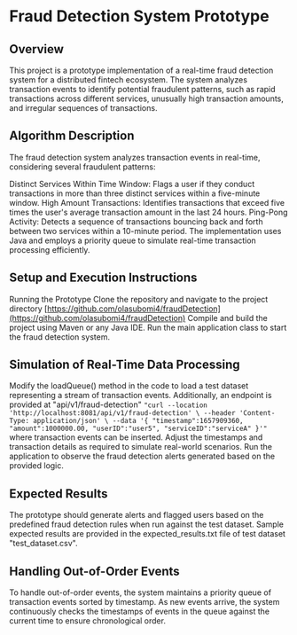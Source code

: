 # **Fraud Detection System Prototype**

## Overview

This project is a prototype implementation of a real-time fraud detection system for a distributed fintech ecosystem. The system analyzes transaction events to identify potential fraudulent patterns, such as rapid transactions across different services, unusually high transaction amounts, and irregular sequences of transactions.

## Algorithm Description

The fraud detection system analyzes transaction events in real-time, considering several fraudulent patterns:

Distinct Services Within Time Window: Flags a user if they conduct transactions in more than three distinct services within a five-minute window.
High Amount Transactions: Identifies transactions that exceed five times the user's average transaction amount in the last 24 hours.
Ping-Pong Activity: Detects a sequence of transactions bouncing back and forth between two services within a 10-minute period.
The implementation uses Java and employs a priority queue to simulate real-time transaction processing efficiently.

## Setup and Execution Instructions
Running the Prototype
Clone the repository and navigate to the project directory [https://github.com/olasubomi4/fraudDetection](https://github.com/olasubomi4/fraudDetection)
Compile and build the project using Maven or any Java IDE.
Run the main application class to start the fraud detection system.

## Simulation of Real-Time Data Processing

Modify the loadQueue() method in the code to load a test dataset representing a stream of transaction events. Additionally, an endpoint is provided at "api/v1/fraud-detection" `"curl --location 'http://localhost:8081/api/v1/fraud-detection' \
--header 'Content-Type: application/json' \
--data '{
"timestamp":1657909360,
"amount":1000000.00,
"userID":"user5",
"serviceID":"serviceA"
}'"` where transaction events can be inserted.
Adjust the timestamps and transaction details as required to simulate real-world scenarios.
Run the application to observe the fraud detection alerts generated based on the provided logic.

## Expected Results

The prototype should generate alerts and flagged users based on the predefined fraud detection rules when run against the test dataset. Sample expected results are provided in the expected_results.txt file of test dataset "test_dataset.csv".

## Handling Out-of-Order Events

To handle out-of-order events, the system maintains a priority queue of transaction events sorted by timestamp. As new events arrive, the system continuously checks the timestamps of events in the queue against the current time to ensure chronological order.


